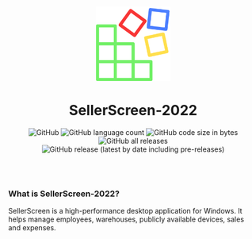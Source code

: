 <div align="center">
 
<img src="SellerScreen-2022/Resources/SellerScreen.png" alt="SellerScreen-2022" width="150" />
<h1>SellerScreen-2022</h1>

![GitHub](https://img.shields.io/github/license/t-app-germany/sellerscreen-2022?style=flat-square) ![GitHub language count](https://img.shields.io/github/languages/count/t-app-germany/sellerscreen-2022?color=goldenrod&style=flat-square) ![GitHub code size in bytes](https://img.shields.io/github/languages/code-size/t-app-germany/sellerscreen-2022?style=flat-square) ![GitHub all releases](https://img.shields.io/github/downloads/t-app-germany/sellerscreen-2022/total?style=flat-square) ![GitHub release (latest by date including pre-releases)](https://img.shields.io/github/v/release/t-app-germany/sellerscreen-2022?include_prereleases&style=flat-square)
 
</div>

<br>
<br>

### What is SellerScreen-2022?

SellerScreen is a high-performance desktop application for Windows. It helps manage employees, warehouses, publicly available devices, sales and expenses.
